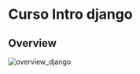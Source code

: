 # Curso Intro django
## Overview

![overview_django](https://user-images.githubusercontent.com/21146338/126917389-1a930e6f-638f-4b91-91b7-6a71f3f76512.PNG)

